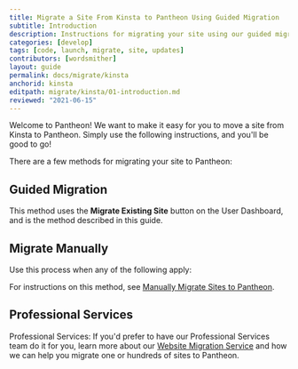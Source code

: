```yaml
---
title: Migrate a Site From Kinsta to Pantheon Using Guided Migration
subtitle: Introduction
description: Instructions for migrating your site using our guided migration process.
categories: [develop]
tags: [code, launch, migrate, site, updates]
contributors: [wordsmither]
layout: guide
permalink: docs/migrate/kinsta
anchorid: kinsta
editpath: migrate/kinsta/01-introduction.md
reviewed: "2021-06-15"
---
```


Welcome to Pantheon!  We want to make it easy for you to move a site from Kinsta to Pantheon.  Simply use the following instructions, and you'll be good to go!

<Partial file="drupal-9/guide-note.md" />

There are a few methods for migrating your site to Pantheon:

## Guided Migration

This method uses the **Migrate Existing Site** button on the User Dashboard, and is the method described in this guide.

## Migrate Manually

Use this process when any of the following apply:

<Partial file="migrate/manual-when-all.md" />
<Partial file="migrate/manual-when-drupal.md" />
<Partial file="migrate/manual-when-wordpress.md" />

For instructions on this method, see [Manually Migrate Sites to Pantheon](/migrate-manual).

## Professional Services

Professional Services: If you'd prefer to have our Professional Services team do it for you, learn more about our [Website Migration Service](https://pantheon.io/professional-services/website-migrations?docs) and how we can help you migrate one or hundreds of sites to Pantheon.

